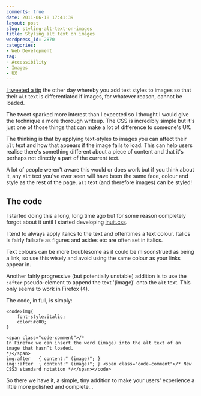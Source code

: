 ```yaml
---
comments: true
date: 2011-06-18 17:41:39
layout: post
slug: styling-alt-text-on-images
title: Styling alt text on images
wordpress_id: 2870
categories:
- Web Development
tag:
- Accessibility
- Images
- UX
---
```


[I tweeted a tip](http://twitter.com/csswizardry/status/81748007304962048) the other day whereby you add text styles to images so that their `alt` text is differentiated if images, for whatever reason, cannot be loaded.





The tweet sparked more interest than I expected so I thought I would give the technique a more thorough writeup. The CSS is incredibly simple but it's just one of those things that can make a lot of difference to someone's UX.





The thinking is that by applying text-styles to images you can affect their `alt` text and how that appears if the image fails to load. This can help users realise there's something different about a piece of content and that it's perhaps not directly a part of the current text.





A lot of people weren't aware this would or does work but if you think about it, any `alt` text you've ever seen will have been the same face, colour and style as the rest of the page. `alt` text (and therefore images) can be styled!





## The code





I started doing this a long, long time ago but for some reason completely forgot about it until I started developing [inuit.css](http://inuitcss.com).





I tend to always apply italics to the text and oftentimes a text colour. Italics is fairly failsafe as figures and asides etc are often set in italics.





Text colours can be more troublesome as it could be misconstrued as being a link, so use this wisely and avoid using the same colour as your links appear in.





Another fairly progressive (but potentially unstable) addition is to use the `:after` pseudo-element to append the text '(image)' onto the `alt` text. This only seems to work in Firefox (4).





The code, in full, is simply:




    
    <code>img{
        font-style:italic;
        color:#c00;
    }
    
    <span class="code-comment">/*
    In Firefox we can insert the word (image) into the alt text of an image that hasn’t loaded.
    */</span>
    img:after   { content:" (image)"; }
    img::after  { content:" (image)"; } <span class="code-comment">/* New CSS3 standard notation */</span></code>





So there we have it, a simple, tiny addition to make your users' experience a little more polished and complete...
